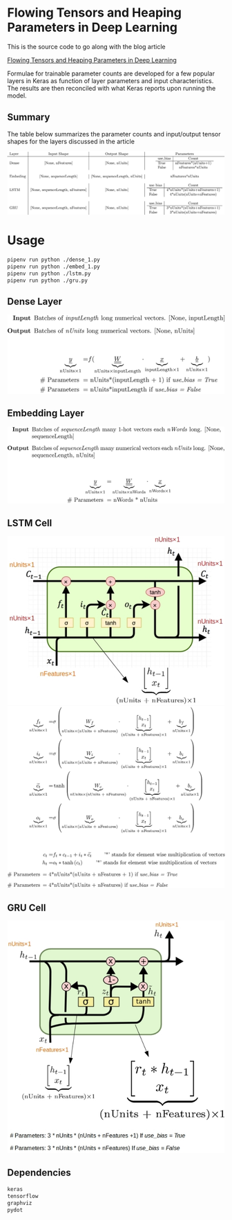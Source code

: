 # Flowing Tensors and Heaping Parameters in Deep Learning

This is the source code to go along with the blog article

[Flowing Tensors and Heaping Parameters in Deep Learning](http://xplordat.com/2019/04/25/concept-drift-and-model-decay-in-machine-learning/)

Formulae for trainable parameter counts are developed for a few popular layers in Keras as function of layer parameters and input characteristics. The results are then reconciled with what Keras reports upon running the model.

## Summary

The table below summarizes the parameter counts and input/output tensor shapes for the layers discussed in the article

![Summary findings](./images/table.jpg "Summary findings")

# Usage

	pipenv run python ./dense_1.py
	pipenv run python ./embed_1.py
	pipenv run python ./lstm.py
	pipenv run python ./gru.py

## Dense Layer
![Dense layer equations](./images/dense_eq.jpg "Dense layer equations")

## Embedding Layer
![Embedding layer equations](./images/embed_eq.jpg "Embedding layer equations")

## LSTM Cell
![LSTM cell details](./images/lstm_cell_details.jpg "LSTM cell details")
![LSTM cell equations](./images/lstm_eq.jpg "LSTM cell equations")

## GRU Cell
![GRU cell details](./images/gru_cell_details.jpg "GRU cell details")

## Dependencies

	keras
	tensorflow
	graphviz
	pydot

